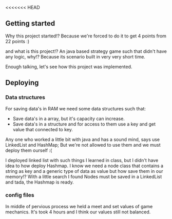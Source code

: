<<<<<<< HEAD
## Getting started
Why this project started!? Because we're forced to do it to get 4 points from 22 points :)

and what is this project!? An java based strategy game such that didn't have any logic, why!?
 Because its scenario built in very very short time.

Enough talking, let's see how this project was implemented.

## Deploying
### Data structures
For saving data's in RAM we need some data structures such that:

- Save data's in a array, but it's capacity can increase.
- Save data's in a structure and for access to them use a key and get value that connected to key.

Any one who worked a little bit with java and has a sound mind, says use LinkedList and HashMap;
But we're not allowed to use them and we must deploy them ourself :(

I deployed linked list with such things I learned in class, but I didn't have idea to how deploy Hashmap.
I know we need a node class that contains a string as key and a generic type of data as value but how save them in our memory!?
With a little search I found Nodes must be saved in a LinkedList and tada, the Hashmap is ready.

### config files
In middle of pervious process we held a meet and set values of game mechanics.
It's took 4 hours and I think our values still not balanced.
